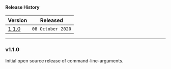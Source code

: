 #### Release History

| Version | Released |
| --- | --- |
| [1.1.0](#v110) | `08 October 2020` |

---

### v1.1.0

Initial open source release of command-line-arguments.